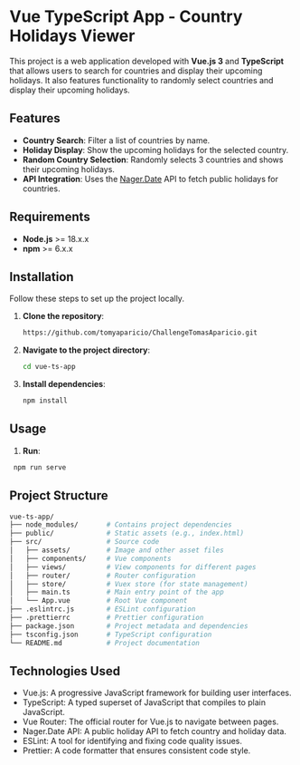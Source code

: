 # Vue TypeScript App - Country Holidays Viewer

This project is a web application developed with **Vue.js 3** and **TypeScript** that allows users to search for countries and display their upcoming holidays. It also features functionality to randomly select countries and display their upcoming holidays.

## Features

- **Country Search**: Filter a list of countries by name.
- **Holiday Display**: Show the upcoming holidays for the selected country.
- **Random Country Selection**: Randomly selects 3 countries and shows their upcoming holidays.
- **API Integration**: Uses the [Nager.Date](https://date.nager.at) API to fetch public holidays for countries.

## Requirements

- **Node.js** >= 18.x.x
- **npm** >= 6.x.x

## Installation

Follow these steps to set up the project locally.

1. **Clone the repository**:

   ```bash
   https://github.com/tomyaparicio/ChallengeTomasAparicio.git

2. **Navigate to the project directory**:
    ```bash
   cd vue-ts-app

3. **Install dependencies**:
    ```bash
   npm install
    
## Usage
1. **Run**:
  ```bash
   npm run serve
```
## Project Structure
 ```bash
vue-ts-app/
├── node_modules/       # Contains project dependencies
├── public/             # Static assets (e.g., index.html)
├── src/                # Source code
│   ├── assets/         # Image and other asset files
│   ├── components/     # Vue components
│   ├── views/          # View components for different pages
│   ├── router/         # Router configuration
│   ├── store/          # Vuex store (for state management)
│   ├── main.ts         # Main entry point of the app
│   └── App.vue         # Root Vue component
├── .eslintrc.js        # ESLint configuration
├── .prettierrc         # Prettier configuration
├── package.json        # Project metadata and dependencies
├── tsconfig.json       # TypeScript configuration
└── README.md           # Project documentation
```
## Technologies Used
- Vue.js: A progressive JavaScript framework for building user interfaces.
- TypeScript: A typed superset of JavaScript that compiles to plain JavaScript.
- Vue Router: The official router for Vue.js to navigate between pages.
- Nager.Date API: A public holiday API to fetch country and holiday data.
- ESLint: A tool for identifying and fixing code quality issues.
- Prettier: A code formatter that ensures consistent code style.

